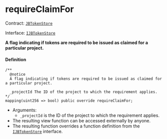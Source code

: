 # requireClaimFor

Contract: [`JBTokenStore`](/api/contracts/jbtokenstore/README.md)​‌

Interface: [`IJBTokenStore`](/api/interfaces/ijbtokenstore.md)

**A flag indicating if tokens are required to be issued as claimed for a particular project.**

#### Definition

```
/**
  @notice
  A flag indicating if tokens are required to be issued as claimed for a particular project.

  _projectId The ID of the project to which the requirement applies.
*/
mapping(uint256 => bool) public override requireClaimFor;
```

* Arguments:
  * `_projectId` is the ID of the project to which the requirement applies.
* The resulting view function can be accessed externally by anyone.
* The resulting function overrides a function definition from the [`IJBTokenStore`](/api/interfaces/ijbtokenstore.md) interface.
